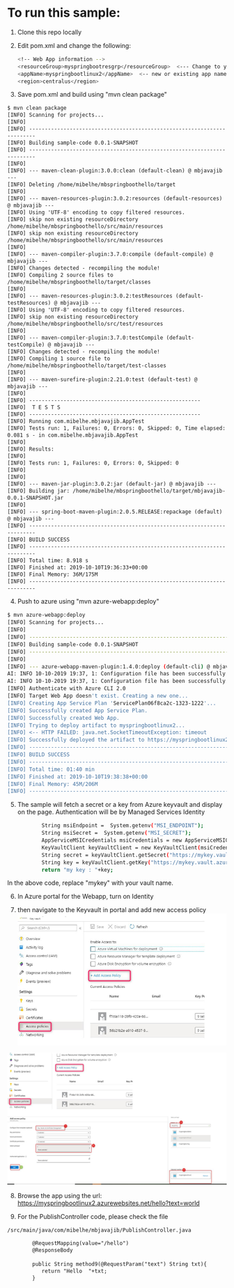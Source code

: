 # To run this sample:

 1. Clone this repo locally
 2. Edit pom.xml and change the following:

       ```bash
       <!-- Web App information -->
       <resourceGroup>myspringbootresgrp</resourceGroup>  <--- Change to your resource group
       <appName>myspringbootlinux2</appName>  <-- new or existing app name
       <region>centralus</region>
       ```
       

 3. Save pom.xml and build using "mvn clean package"
  ```shell
$ mvn clean package
[INFO] Scanning for projects...
[INFO]
[INFO] ------------------------------------------------------------------------
[INFO] Building sample-code 0.0.1-SNAPSHOT
[INFO] ------------------------------------------------------------------------
[INFO]
[INFO] --- maven-clean-plugin:3.0.0:clean (default-clean) @ mbjavajib ---
[INFO] Deleting /home/mibelhe/mbspringboothello/target
[INFO]
[INFO] --- maven-resources-plugin:3.0.2:resources (default-resources) @ mbjavajib ---
[INFO] Using 'UTF-8' encoding to copy filtered resources.
[INFO] skip non existing resourceDirectory /home/mibelhe/mbspringboothello/src/main/resources
[INFO] skip non existing resourceDirectory /home/mibelhe/mbspringboothello/src/main/resources
[INFO]
[INFO] --- maven-compiler-plugin:3.7.0:compile (default-compile) @ mbjavajib ---
[INFO] Changes detected - recompiling the module!
[INFO] Compiling 2 source files to /home/mibelhe/mbspringboothello/target/classes
[INFO]
[INFO] --- maven-resources-plugin:3.0.2:testResources (default-testResources) @ mbjavajib ---
[INFO] Using 'UTF-8' encoding to copy filtered resources.
[INFO] skip non existing resourceDirectory /home/mibelhe/mbspringboothello/src/test/resources
[INFO]
[INFO] --- maven-compiler-plugin:3.7.0:testCompile (default-testCompile) @ mbjavajib ---
[INFO] Changes detected - recompiling the module!
[INFO] Compiling 1 source file to /home/mibelhe/mbspringboothello/target/test-classes
[INFO]
[INFO] --- maven-surefire-plugin:2.21.0:test (default-test) @ mbjavajib ---
[INFO]
[INFO] -------------------------------------------------------
[INFO]  T E S T S
[INFO] -------------------------------------------------------
[INFO] Running com.mibelhe.mbjavajib.AppTest
[INFO] Tests run: 1, Failures: 0, Errors: 0, Skipped: 0, Time elapsed: 0.081 s - in com.mibelhe.mbjavajib.AppTest
[INFO]
[INFO] Results:
[INFO]
[INFO] Tests run: 1, Failures: 0, Errors: 0, Skipped: 0
[INFO]
[INFO]
[INFO] --- maven-jar-plugin:3.0.2:jar (default-jar) @ mbjavajib ---
[INFO] Building jar: /home/mibelhe/mbspringboothello/target/mbjavajib-0.0.1-SNAPSHOT.jar
[INFO]
[INFO] --- spring-boot-maven-plugin:2.0.5.RELEASE:repackage (default) @ mbjavajib ---
[INFO] ------------------------------------------------------------------------
[INFO] BUILD SUCCESS
[INFO] ------------------------------------------------------------------------
[INFO] Total time: 8.918 s
[INFO] Finished at: 2019-10-10T19:36:33+00:00
[INFO] Final Memory: 36M/175M
[INFO] ------------------------------------------------------------------------
```

 4. Push to azure using "mvn azure-webapp:deploy"
 ```bash
 $ mvn azure-webapp:deploy
[INFO] Scanning for projects...
[INFO]
[INFO] ------------------------------------------------------------------------
[INFO] Building sample-code 0.0.1-SNAPSHOT
[INFO] ------------------------------------------------------------------------
[INFO]
[INFO] --- azure-webapp-maven-plugin:1.4.0:deploy (default-cli) @ mbjavajib ---
AI: INFO 10-10-2019 19:37, 1: Configuration file has been successfully found as resource
AI: INFO 10-10-2019 19:37, 1: Configuration file has been successfully found as resource
[INFO] Authenticate with Azure CLI 2.0
[INFO] Target Web App doesn't exist. Creating a new one...
[INFO] Creating App Service Plan 'ServicePlan06f8ca2c-1323-1222'...
[INFO] Successfully created App Service Plan.
[INFO] Successfully created Web App.
[INFO] Trying to deploy artifact to myspringbootlinux2...
[INFO] <-- HTTP FAILED: java.net.SocketTimeoutException: timeout
[INFO] Successfully deployed the artifact to https://myspringbootlinux2.azurewebsites.net
[INFO] ------------------------------------------------------------------------
[INFO] BUILD SUCCESS
[INFO] ------------------------------------------------------------------------
[INFO] Total time: 01:40 min
[INFO] Finished at: 2019-10-10T19:38:38+00:00
[INFO] Final Memory: 45M/206M
[INFO] ------------------------------------------------------------------------
```

5. The sample will fetch a secret or a key from Azure keyvault and display on the page.
Authentication will be by Managed Services Identity 

```bash
           String msiEndpoint =  System.getenv("MSI_ENDPOINT");
           String msiSecret =  System.getenv("MSI_SECRET");
           AppServiceMSICredentials msiCredentials = new AppServiceMSICredentials(AzureEnvironment.AZURE,msiEndpoint, msiSecret);
           KeyVaultClient keyVaultClient = new KeyVaultClient(msiCredentials);
           String secret = keyVaultClient.getSecret("https://mykey.vault.azure.net/","MY-TEST-SECRET").toString();
           String key = keyVaultClient.getKey("https://mykey.vault.azure.net/","myappkey").toString();
           return "my key : "+key;
```

In the above code, replace "mykey" with your vault name.

6. In Azure portal for the Webapp, turn on Identity


7. then navigate to the Keyvault in portal and add new access policy
![Image description](https://github.com/milindvb/mbJavaSpringAzureManagedIdentity/blob/master/media/img1.JPG)

![Image description](https://github.com/milindvb/mbJavaSpringAzureManagedIdentity/blob/master/media/img2.JPG)



 8. Browse the app using the url:
 https://myspringbootlinux2.azurewebsites.net/hello?text=world
 

 9. For the PublishController code, please check the file 
 ```
/src/main/java/com/mibelhe/mbjavajib/PublishController.java
```
```
        @RequestMapping(value="/hello")
        @ResponseBody

        public String method9(@RequestParam("text") String txt){
           return "Hello  "+txt;
        }
```

